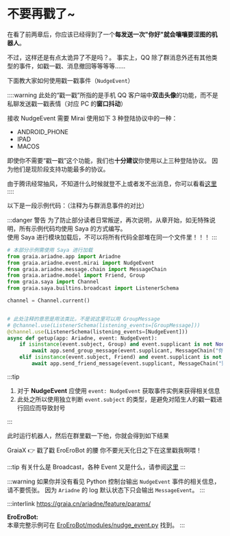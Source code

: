# 不要再戳了~

在看了前两章后，你应该已经得到了一个**每发送一次"你好"就会嚷嚷要涩图的机器人**。

不过，这样还是有点太诡异了<curtain>不是吗？</curtain>。
事实上，QQ 除了群消息外还有其他类型的事件，如戳一戳、消息撤回等等等等……

下面教大家如何使用戳一戳事件（`NudgeEvent`）

::::warning
此处的“戳一戳”所指的是手机 QQ 客户端中**双击头像**的功能，而不是私聊发送戳一戳表情（对应 PC 的**窗口抖动**）

接收 NudgeEvent 需要 Mirai 使用如下 3 种登陆协议中的一种：

- ANDROID_PHONE
- IPAD
- MACOS

即使你不需要“戳一戳”这个功能，我们也**十分建议**你使用以上三种登陆协议。
因为他们是现阶段支持功能最多的协议。

由于腾讯经常抽风，不知道什么时候就登不上或者发不出消息，你可以看看[这里](/before/install_mirai.md#mirai-出现问题-报错-怎么办)
::::

以下是一段示例代码：（注释为与群消息事件的对比）

:::danger 警告
为了防止部分读者日常叛逆，再次说明，从章开始，如无特殊说明，所有示例代码均使用 Saya 的方式编写。  
使用 Saya 进行模块加载后，不可以将所有代码全部堆在同一个文件里！！！
:::

```python
# 本部分示例需使用 Saya 进行加载
from graia.ariadne.app import Ariadne
from graia.ariadne.event.mirai import NudgeEvent
from graia.ariadne.message.chain import MessageChain
from graia.ariadne.model import Friend, Group
from graia.saya import Channel
from graia.saya.builtins.broadcast import ListenerSchema

channel = Channel.current()


# 此处注释的意思是用法类比，不是说这里可以用 GroupMessage
# @channel.use(ListenerSchema(listening_events=[GroupMessage]))
@channel.use(ListenerSchema(listening_events=[NudgeEvent]))
async def getup(app: Ariadne, event: NudgeEvent):
    if isinstance(event.subject, Group) and event.supplicant is not None:
        await app.send_group_message(event.supplicant, MessageChain("你不要光天化日之下在这里戳我啊"))
    elif isinstance(event.subject, Friend) and event.supplicant is not None:
        await app.send_friend_message(event.supplicant, MessageChain("别戳我，好痒！"))
```

:::tip

1. 对于 **NudgeEvent** 应使用 `event: NudgeEvent` 获取事件实例来获得相关信息
2. 此处之所以使用独立判断 `event.subject` 的类型，是避免对陌生人的戳一戳进行回应而导致封号

:::

此时运行机器人，然后在群里戳一下他，你就会得到如下结果

<q-window title="Graia Framework Community">
  <q-tip>GraiaX 👉 戳了戳 EroEroBot 的腰</q-tip>
  <q-text is-bot name="EroEroBot"avatar="/avatar/ero.webp">你不要光天化日之下在这里戳我啊喂！</q-text>
</q-window>

:::tip
有关什么是 Broadcast，各种 Event 又是什么，请参阅[这里](/before/QA.html#_3-什么是-broadcastcontrol)
:::

:::warning
如果你并没有看见 Python 控制台输出 `NudgeEvent` 事件的相关信息，请不要慌张。
因为 `Ariadne` 的 log 默认状态下只会输出 `MessageEvent`。
:::

:::interlink
<https://graia.cn/ariadne/feature/params/>

**EroEroBot:**  
本章完整示例可在 [EroEroBot/modules/nudge_event.py](https://github.com/GraiaCommunity/EroEroBot/blob/master/modules/nudge_event.py) 找到。
:::
